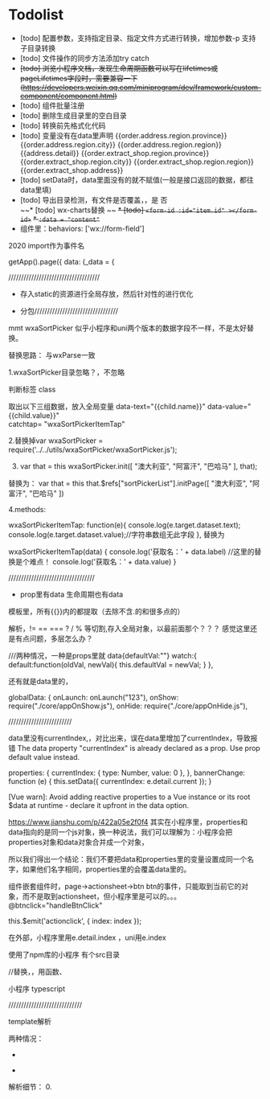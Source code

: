   
# Todolist   
* [todo] 配置参数，支持指定目录、指定文件方式进行转换，增加参数-p 支持子目录转换   
* [todo] 文件操作的同步方法添加try catch    
* ~~[todo] 浏览小程序文档，发现生命周期函数可以写在lifetimes或pageLifetimes字段时，需要兼容一下(https://developers.weixin.qq.com/miniprogram/dev/framework/custom-component/component.html)~~   
* [todo] 组件批量注册   
* [todo] 删除生成目录里的空白目录   
* [todo] 转换前先格式化代码   
* [todo] 变量没有在data里声明
  <text class="col-7">{{order.address.region.province}} {{order.address.region.city}} {{order.address.region.region}} {{address.detail}}</text>
  <text class="col-7">{{order.extract_shop.region.province}} {{order.extract_shop.region.city}} {{order.extract_shop.region.region}} {{order.extract_shop.address}}</text>
* [todo] setData时，data里面没有的就不赋值(一般是接口返回的数据，都往data里填)   
* [todo] 导出目录检测，有文件是否覆盖，，是 否   
~~* [todo] wx-charts替换   ~~
~~* [todo] ```<form-id :id="item.id" ></form-id>```~~
~~* ```:data = "content"```~~
* 组件里：behaviors: ['wx://form-field']


2020
import作为事件名



getApp().page({
    data: (_data = {


////////////////////////////////////

* 存入static的资源进行全局存放，然后针对性的进行优化

* 分包/////////////////////////////////

mmt
wxaSortPicker  似乎小程序和uni两个版本的数据字段不一样，不是太好替换。

替换思路：
与wxParse一致

1.wxaSortPicker目录忽略？，不忽略

判断标签 class
<template name="wxaSortPickerItem">  
  <block wx:if='{{dataType == "object"}}'>
    <block wx:for="{{item.textArray}}" wx:for-item="child" wx:key="">
        <view class="wxaSortPickerItem" data-text="{{child.name}}" data-value="{{child.value}}"  catchtap= "wxaSortPickerItemTap">
          {{child.name}}       
        </view>
    </block>
  </block>
</template>

取出以下三组数据，放入全局变量
data-text="{{child.name}}" 
data-value="{{child.value}}"  
catchtap= "wxaSortPickerItemTap"

2.替换掉var wxaSortPicker = require('../../utils/wxaSortPicker/wxaSortPicker.js');

3.
    var that = this
		wxaSortPicker.init([
			"澳大利亚", "阿富汗", "巴哈马"
		], that);

替换为：
	 var that = this
	 			that.$refs["sortPickerList"].initPage([
			"澳大利亚", "阿富汗", "巴哈马"
		])

4.methods:

  wxaSortPickerItemTap: function(e){
    console.log(e.target.dataset.text);
    console.log(e.target.dataset.value);//字符串数组无此字段
  },
  替换为

wxaSortPickerItemTap(data) {
	console.log('获取名：' + data.label)  //这里的替换是个难点！
	console.log('获取名：' + data.value)
}



//////////////////////////////////



* prop里有data 生命周期也有data

模板里，所有{{}}内的都提取（去除不含.的和很多点的）
<template is="stdInfo" wx:for="{{stdInfo}}" data="{{...stdInfo[index], ...{index: index, name: item.name} }}"></template>

解析，!= == === ? / % 等切割,存入全局对象，以最前面那个？？？  感觉这里还是有点问题，多层怎么办？

<view class="i-divider i-class" :style="parse.getStyle(color,size,height)">



///两种情况，一种是props里就
data{defaultVal:""}
  watch:{
	  default:function(oldVal, newVal){
		  this.defaultVal = newVal;
	  }
  },

还有就是data里的，


  globalData: {
    onLaunch: onLaunch("123"),
    onShow: require("./core/appOnShow.js"),
    onHide: require("./core/appOnHide.js"),


/////////////////////////

data里没有currentIndex,，对比出来，误在data里增加了currentIndex，导致报错
The data property "currentIndex" is already declared as a prop. Use prop default value instead.

  properties: {
    currentIndex: {
      type: Number,
      value: 0
    },
  },
  bannerChange: function (e) {
    this.setData({
      currentIndex: e.detail.current
    });
  }

[Vue warn]: Avoid adding reactive properties to a Vue instance or its root $data at runtime - declare it upfront in the data option.


https://www.jianshu.com/p/422a05e2f0f4
其实在小程序里，properties和data指向的是同一个js对象，换一种说法，我们可以理解为：小程序会把properties对象和data对象合并成一个对象，

所以我们得出一个结论：我们不要把data和properties里的变量设置成同一个名字，如果他们名字相同，properties里的会覆盖data里的。



组件嵌套组件时，page->actionsheet->btn
btn的事件，只能取到当前它的对象，而不是取到actionsheet，但小程序里是可以的。。。
@btnclick="handleBtnClick"


this.$emit('actionclick', {
  index: index
});

在外部，小程序里用e.detail.index   ，uni用e.index


使用了npm库的小程序   有个src目录


//替换，，用函数、

小程序 typescript




/////////////////////////////

template解析

两种情况：
* <template is="xxx"></template>
<import src="../../resource/template/activityModule/activityModule.wxml" />
<template is="activityModule" data="{{listName:list,ImgRoot:imgroot}}" ></template>

* <template name="xxx"></template>

解析细节：
0.<template is="xxx"> 当作include标签处理
1.记录<template name="tabBar"> 
2.并且需要记录{{listName:list,ImgRoot:imgroot}}，变量的重名信息，那么...data直接不用处理了。
3.替换掉变量的重名
4.wxparse分开处理


//不支持，is不是静态的
<template is="{{ item.type }}" data="{{ item }}"/>


//这里都不需要特殊操作
<template is="bbgRuleDialog" data="{{...bbgRuleDialog}}" />
<template is="wxaSortPickerItem" data="{{item,dataType}}"/>
<template is="wxaSortPickerTemTags" data="{{wxaSortPickerData}}"/>
<template wx:if="{{setting.is_kefu==1}}" data="{{setting:setting}}" is="kefu_02"></template> 
<template data="{{...authorizeItem}}" is="pop" />


<template is="diyform" data="{{diyform:order}}"></template>
<template  data="{{leftIndex:index+1,section3Title:item.title}}" is="section3TopDescription" />
<template is="head" data="{{title: 'action-sheet'}}" /> 
<template data="{{...item,className:'huadong',canIUse:canIUse}}" is="banner" />
<template data="{{...banginfo,className:'rule data-v-f893cda0',canIUse:canIUse}}" is="navigatorfuli" />
<template data="{{...kaipinglist,className:'ad-content',canIUse:canIUse}}" is="navigator" />
<template data="{{type:'detail',isEnd:false,time:[day,hour,minute,seconds],infos:infos}}" is="activity" />
<template data="{{type:isShowPH?'ph':'list',infos:item}}" is="activity" />
<template is="activityModule" data="{{listName:list,ImgRoot:imgroot}}"></template>
<template is="head" data="{{title: 'open/get/Setting'}}" />


item.type
...bbgRuleDialog

item,dataType

setting:setting

title: 'open/get/Setting'

diyform:order

listName:list,ImgRoot:imgroot


/\w+:.*?,|\w+:.*?$/
type:isShowPH?'ph':'list',infos:item
type:isShowPH?'ph':'list',infos:item?1:2,index:111,ac:"ccc"

type:'detail',isEnd:false,time:[day,hour,minute,seconds],infos:infos

...kaipinglist,className:'ad-content',canIUse:canIUse

leftIndex:index+1,section3Title:item.title


...stdInfo[index], ...{index: index, name: item.name}

/\.\.\.\w.*?,|\.\.\.\w.*?$/
/\.\.\.{.*?}/  --> {$1}


////////////////////////////////////
第一步：
/\.\.\.{.*?}/  --> {$1}
2.
/\.\.\.\w.*?,|\.\.\.\w.*?$/  -->解析

3.
/\w+:.*?,|\w+:.*?$/  拆分

三元表达式拆分？

